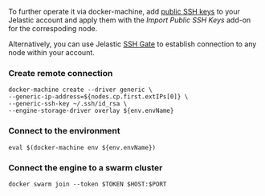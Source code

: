 To further operate it via docker-machine, add [public SSH keys](https://docs.jelastic.com/ssh-add-key) to your Jelastic account and apply them with the _Import Public SSH Keys_ add-on for the correspoding node. 

Alternatively, you can use Jelastic [SSH Gate](https://docs.jelastic.com/ssh-gate) to establish connection to any node within your account.

### Create remote connection
```
docker-machine create --driver generic \
--generic-ip-address=${nodes.cp.first.extIPs[0]} \
--generic-ssh-key ~/.ssh/id_rsa \
--engine-storage-driver overlay ${env.envName}
```

### Connect to the environment
```
eval $(docker-machine env ${env.envName})
```

### Connect the engine to a swarm cluster
```
docker swarm join --token $TOKEN $HOST:$PORT
```
